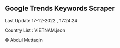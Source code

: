 

## Google Trends Keywords Scraper 
 
Last Update 17-12-2022 , 17:24:24

Country List :
VIETNAM.json



© Abdul Muttaqin 
